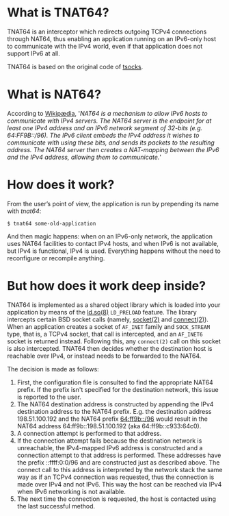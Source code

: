 What is TNAT64?
===============

TNAT64 is an interceptor which redirects outgoing TCPv4 connections
through NAT64, thus enabling an application running on an IPv6-only host
to communicate with the IPv4 world, even if that application does not
support IPv6 at all.

TNAT64 is based on the original code of [tsocks].

What is NAT64?
==============

According to [Wikipædia], '*NAT64 is a mechanism to allow IPv6 hosts to
communicate with IPv4 servers. The NAT64 server is the endpoint for at
least one IPv4 address and an IPv6 network segment of 32-bits (e.g.
64:FF9B::/96). The IPv6 client embeds the IPv4 address it wishes to
communicate with using these bits, and sends its packets to the
resulting address. The NAT64 server then creates a NAT-mapping between
the IPv6 and the IPv4 address, allowing them to communicate.*'

How does it work?
=================

From the user’s point of view, the application is run by prepending its
name with *tnat64*:

    $ tnat64 some-old-application

And then magic happens: when on an IPv6-only network, the application
uses NAT64 facilities to contact IPv4 hosts, and when IPv6 is not
available, but IPv4 is functional, IPv4 is used. Everything happens
without the need to reconfigure or recompile anything.

But how does it work deep inside?
=================================

TNAT64 is implemented as a shared object library which is loaded into
your application by means of the [ld.so(8)] `LD_PRELOAD` feature. The
library intercepts certain BSD socket calls (namely, [socket(2)] and
[connect(2)]). When an application creates a socket of `AF_INET` family
and `SOCK_STREAM` type, that is, a TCPv4 socket, that call is
intercepted, and an `AF_INET6` socket is returned instead. Following
this, any `connect(2)` call on this socket is also intercepted.
TNAT64 then decides whether the destination host is reachable over IPv4,
or instead needs to be forwarded to the NAT64.

The decision is made as follows:

1.  First, the configuration file is consulted to find the appropriate
    NAT64 prefix. If the prefix isn\'t specified for the destination
    network, this issue is reported to the user.
2.  The NAT64 destination address is constructed by appending the IPv4
    destination address to the NAT64 prefix. E.g. the destination
    address 198.51.100.192 and the NAT64 prefix [64:ff9b::/96] would
    result in the NAT64 address 64:ff9b::198.51.100.192 (aka
    64:ff9b::c933:64c0).
3.  A connection attempt is performed to that address.
4.  If the connection attempt fails because the destination network is
    unreachable, the IPv4-mapped IPv6 address is constructed and a
    connection attempt to that address is performed. These addresses
    have the prefix ::ffff:0:0/96 and are constructed just as described
    above. The connect call to this address is interpreted by the
    network stack the same way as if an TCPv4 connection was requested,
    thus the connection is made over IPv4 and not IPv6. This way the
    host can be reached via IPv4 when IPv6 networking is not available.
5.  The next time the connection is requested, the host is contacted
    using the last successful method.

[tsocks]: http://tsocks.sourceforge.net/
[Wikipædia]: http://en.wikipedia.org/wiki/NAT64
[ld.so(8)]: http://linux.die.net/man/8/ld.so
[socket(2)]: http://linux.die.net/man/2/socket
[connect(2)]: http://linux.die.net/man/2/connect
[64:ff9b::/96]: http://tools.ietf.org/html/rfc6052
